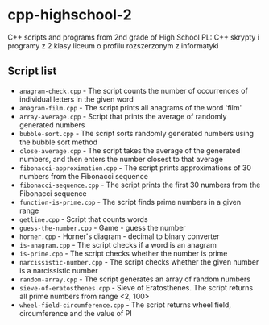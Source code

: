 # cpp-highschool-2

C++ scripts and programs from 2nd grade of High School
PL: C++ skrypty i programy z 2 klasy liceum o profilu rozszerzonym z informatyki

## Script list

* `anagram-check.cpp` - The script counts the number of occurrences of individual letters in the given word
* `anagram-film.cpp` - The script prints all anagrams of the word 'film'
* `array-average.cpp` - Script that prints the average of randomly generated numbers
* `bubble-sort.cpp` - The script sorts randomly generated numbers using the bubble sort method
* `close-average.cpp` - The script takes the average of the generated numbers, and then enters the number closest to that average
* `fibonacci-approximation.cpp` - The script prints approximations of 30 numbers from the Fibonacci sequence
* `fibonacci-sequence.cpp` - The script prints the first 30 numbers from the Fibonacci sequence
* `function-is-prime.cpp` - The script finds prime numbers in a given range
* `getline.cpp` - Script that counts words
* `guess-the-number.cpp` - Game - guess the number
* `horner.cpp` - Horner's diagram - decimal to binary converter
* `is-anagram.cpp` - The script checks if a word is an anagram
* `is-prime.cpp` - The script checks whether the number is prime
* `narcissistic-number.cpp` - The script checks whether the given number is a narcissistic number
* `random-array.cpp` - The script generates an array of random numbers
* `sieve-of-eratosthenes.cpp` - Sieve of Eratosthenes. The script returns all prime numbers from range <2, 100>
* `wheel-field-circumference.cpp` - The script returns wheel field, circumference and the value of PI
